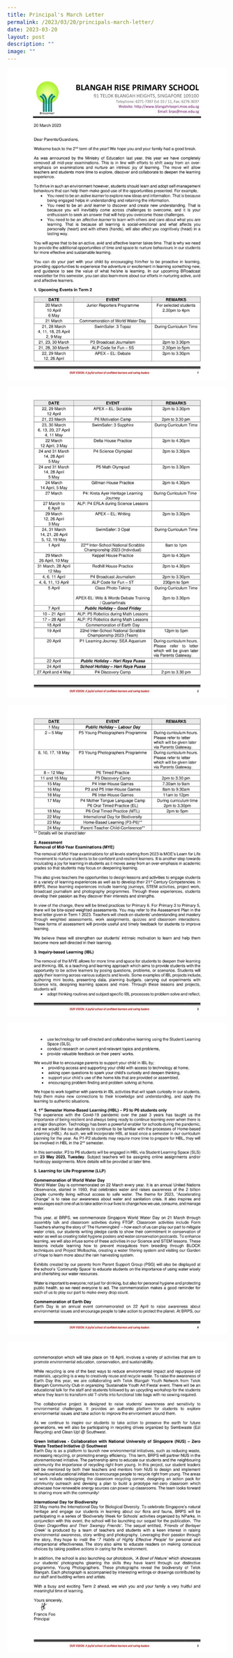 ```yaml
---
title: Principal's March Letter
permalink: /2023/03/20/principals-march-letter/
date: 2023-03-20
layout: post
description: ""
image: ""
---
```

![](/images/Announcements/2023%20principals%20march%20letter%201.jpg)

![](/images/Announcements/2023%20principals%20march%20letter%202.jpg)

![](/images/Announcements/2023%20principals%20march%20letter%203.jpg)

![](/images/Announcements/2023%20principals%20march%20letter%204.jpg)

![](/images/Announcements/2023%20principals%20march%20letter%205.jpg)
